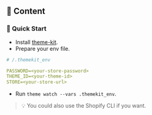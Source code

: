 ## 📖 Content

### 🚀 Quick Start
- Install [theme-kit](https://shopify.dev/themes/tools/theme-kit/getting-started#step-1-install-theme-kit).
- Prepare your env file.
```YAML
# /.themekit_env

PASSWORD=<your-store-password>
THEME_ID=<your-theme-id>
STORE=<your-store-url>
```
- Run `theme watch --vars .themekit_env`.

> 💡 You could also use the Shopify CLI if you want.
